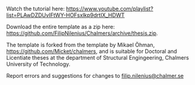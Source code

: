 Watch the tutorial here: https://www.youtube.com/playlist?list=PLAwDZDUvIFtWY-HOFsxlkp9drtIX_HDWT

Download the entire template as a zip here: https://github.com/FilipNilenius/Chalmers/archive/thesis.zip.

The template is forked from the template by Mikael Öhman, https://github.com/Micket/chalmers, and is suitable for Doctoral and Licentiate theses at the department of Structural Engingeering, Chalmers University of Technology.

Report errors and suggestions for changes to filip.nilenius@chalmer.se
